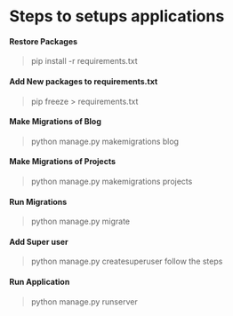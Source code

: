 # Steps to setups applications

#### Restore Packages
> pip install -r requirements.txt

#### Add New packages to requirements.txt
> pip freeze > requirements.txt

#### Make Migrations of Blog
> python manage.py makemigrations blog

#### Make Migrations of Projects
> python manage.py makemigrations projects

#### Run Migrations
> python manage.py migrate

#### Add Super user
> python manage.py createsuperuser
follow the steps

#### Run Application
> python manage.py runserver  


